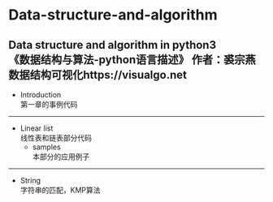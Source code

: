 # Data-structure-and-algorithm
Data structure and algorithm in python3
<br>《数据结构与算法-python语言描述》
作者：裘宗燕
<br>数据结构可视化https://visualgo.net
---
* Introduction  
第一章的事例代码
---
* Linear list  
线性表和链表部分代码
  * samples  
  本部分的应用例子
---
* String  
字符串的匹配，KMP算法

 
